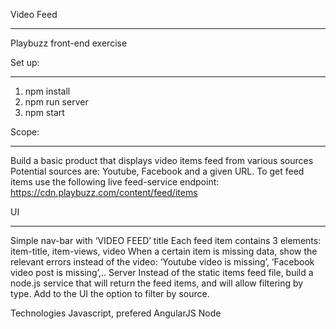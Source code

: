 Video Feed
**********
Playbuzz front-end exercise

Set up:
*************
1. npm install
2. npm run server
3. npm start


Scope:
******
Build a basic product that displays video items feed from various sources
Potential sources are: Youtube, Facebook and a given URL.
To get feed items use the following live feed-service endpoint:
https://cdn.playbuzz.com/content/feed/items

UI
***
Simple nav-bar with ‘VIDEO FEED’ title
Each feed item contains 3 elements: item-title, item-views, video
When a certain item is missing data, show the relevant errors instead of the video:
‘Youtube video is missing’, ‘Facebook video post is missing’,..
Server
Instead of the static items feed file, build a node.js service that will return the feed items, and will allow filtering by type.
Add to the UI the option to filter by source.

Technologies
Javascript, prefered AngularJS
Node


